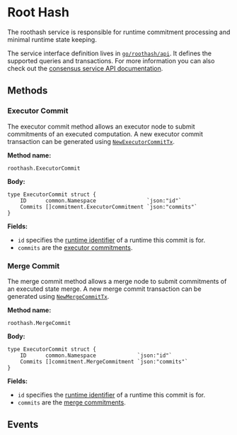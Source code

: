 # Root Hash

The roothash service is responsible for runtime commitment processing and
minimal runtime state keeping.

The service interface definition lives in [`go/roothash/api`]. It defines the
supported queries and transactions. For more information you can also check out
the [consensus service API documentation].

<!-- markdownlint-disable line-length -->
[`go/roothash/api`]: ../../go/roothash/api
[consensus service API documentation]: https://pkg.go.dev/github.com/oasislabs/oasis-core/go/roothash/api?tab=doc
<!-- markdownlint-enable line-length -->

## Methods

### Executor Commit

The executor commit method allows an executor node to submit commitments of an
executed computation. A new executor commit transaction can be generated using
[`NewExecutorCommitTx`].

**Method name:**

```
roothash.ExecutorCommit
```

**Body:**

```golang
type ExecutorCommit struct {
    ID      common.Namespace                `json:"id"`
    Commits []commitment.ExecutorCommitment `json:"commits"`
}
```

**Fields:**

* `id` specifies the [runtime identifier] of a runtime this commit is for.
* `commits` are the [executor commitments].

<!-- markdownlint-disable line-length -->
[`NewExecutorCommitTx`]: https://pkg.go.dev/github.com/oasislabs/oasis-core/go/roothash/api?tab=doc#NewExecutorCommitTx
[runtime identifier]: ../runtime/identifiers.md
[executor commitments]: https://pkg.go.dev/github.com/oasislabs/oasis-core/go/roothash/api/commitment?tab=doc#ExecutorCommitment
<!-- markdownlint-enable line-length -->

### Merge Commit

The merge commit method allows a merge node to submit commitments of an executed
state merge. A new merge commit transaction can be generated using
[`NewMergeCommitTx`].

**Method name:**

```
roothash.MergeCommit
```

**Body:**

```golang
type ExecutorCommit struct {
    ID      common.Namespace             `json:"id"`
    Commits []commitment.MergeCommitment `json:"commits"`
}
```

**Fields:**

* `id` specifies the [runtime identifier] of a runtime this commit is for.
* `commits` are the [merge commitments].

<!-- markdownlint-disable line-length -->
[`NewMergeCommitTx`]: https://pkg.go.dev/github.com/oasislabs/oasis-core/go/roothash/api?tab=doc#NewMergeCommitTx
[merge commitments]: https://pkg.go.dev/github.com/oasislabs/oasis-core/go/roothash/api/commitment?tab=doc#MergeCommitment
<!-- markdownlint-enable line-length -->

## Events
